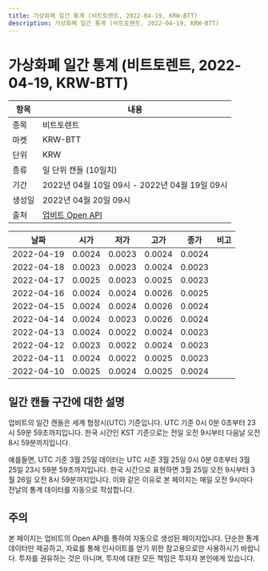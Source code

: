 ```yaml
---
title: 가상화폐 일간 통계 (비트토렌트, 2022-04-19, KRW-BTT)
description: 가상화폐 일간 통계 (비트토렌트, 2022-04-19, KRW-BTT)
---
```



가상화폐 일간 통계 (비트토렌트, 2022-04-19, KRW-BTT)
===

|항목|내용|
|--|--|
|종목|비트토렌트|
|마켓|KRW-BTT|
|단위|KRW|
|종류|일 단위 캔들 (10일치)|
|기간|2022년 04월 10일 09시 - 2022년 04월 19일 09시|
|생성일|2022년 04월 20일 09시|
|출처|[업비트 Open API](https://docs.upbit.com)|


|날짜|시가|저가|고가|종가|비고|
|--|--|--|--|--|--|
|2022-04-19|0.0024|0.0023|0.0024|0.0024|    |
|2022-04-18|0.0023|0.0023|0.0024|0.0023|    |
|2022-04-17|0.0025|0.0023|0.0025|0.0023|    |
|2022-04-16|0.0024|0.0024|0.0026|0.0025|    |
|2022-04-15|0.0024|0.0024|0.0026|0.0024|    |
|2022-04-14|0.0024|0.0023|0.0026|0.0024|    |
|2022-04-13|0.0024|0.0022|0.0024|0.0023|    |
|2022-04-12|0.0023|0.0022|0.0024|0.0023|    |
|2022-04-11|0.0024|0.0022|0.0025|0.0023|    |
|2022-04-10|0.0025|0.0024|0.0025|0.0024|    |


일간 캔들 구간에 대한 설명
---


업비트의 일간 캔들은 세계 협정시(UTC) 기준입니다. 
UTC 기준 0시 0분 0초부터 23시 59분 59초까지입니다. 
한국 시간인 KST 기준으로는 전일 오전 9시부터 다음날 오전 8시 59분까지입니다. 


예를들면, UTC 기준 3월 25일 데이터는 UTC 시준 3월 25일 0시 0분 0초부터 3월 25일 23시 59분 59초까지입니다. 
한국 시간으로 표현하면 3월 25일 오전 9시부터 3월 26일 오전 8시 59분까지입니다. 
이와 같은 이유로 본 페이지는 매일 오전 9시마다 전날의 통계 데이터를 자동으로 작성합니다. 


주의
---


본 페이지는 업비트의 Open API를 통하여 자동으로 생성된 페이지입니다. 
단순한 통계 데이터만 제공하고, 자료를 통해 인사이트를 얻기 위한 참고용으로만 사용하시기 바랍니다. 
투자를 권유하는 것은 아니며, 투자에 대한 모든 책임은 투자자 본인에게 있습니다. 
